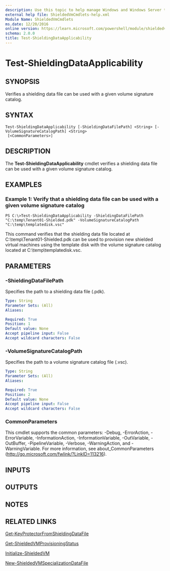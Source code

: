 ```yaml
---
description: Use this topic to help manage Windows and Windows Server technologies with Windows PowerShell.
external help file: ShieldedVmCmdlets-help.xml
Module Name: ShieldedVmCmdlets
ms.date: 12/20/2016
online version: https://learn.microsoft.com/powershell/module/shieldedvmcmdlets/test-shieldingdataapplicability?view=windowsserver2016-ps&wt.mc_id=ps-gethelp
schema: 2.0.0
title: Test-ShieldingDataApplicability
---
```


# Test-ShieldingDataApplicability

## SYNOPSIS
Verifies a shielding data file can be used with a given volume signature catalog.

## SYNTAX

```
Test-ShieldingDataApplicability [-ShieldingDataFilePath] <String> [-VolumeSignatureCatalogPath] <String>
 [<CommonParameters>]
```

## DESCRIPTION
The **Test-ShieldingDataApplicability** cmdlet verifies a shielding data file can be used with a given volume signature catalog.

## EXAMPLES

### Example 1: Verify that a shielding data file can be used with a given volume signature catalog
```
PS C:\>Test-ShieldingDataApplicability -ShieldingDataFilePath "C:\temp\Tenant01-Shielded.pdk" -VolumeSignatureCatalogPath "C:\temp\templatedisk.vsc"
```

This command verifies that the shielding data file located at C:\temp\Tenant01-Shielded.pdk can be used to provision new shielded virtual machines using the template disk with the volume signature catalog located at C:\temp\templatedisk.vsc.

## PARAMETERS

### -ShieldingDataFilePath
Specifies the path to a shielding data file (.pdk).

```yaml
Type: String
Parameter Sets: (All)
Aliases: 

Required: True
Position: 1
Default value: None
Accept pipeline input: False
Accept wildcard characters: False
```

### -VolumeSignatureCatalogPath
Specifies the path to a volume signature catalog file (.vsc).

```yaml
Type: String
Parameter Sets: (All)
Aliases: 

Required: True
Position: 2
Default value: None
Accept pipeline input: False
Accept wildcard characters: False
```

### CommonParameters
This cmdlet supports the common parameters: -Debug, -ErrorAction, -ErrorVariable, -InformationAction, -InformationVariable, -OutVariable, -OutBuffer, -PipelineVariable, -Verbose, -WarningAction, and -WarningVariable. For more information, see about_CommonParameters (http://go.microsoft.com/fwlink/?LinkID=113216).

## INPUTS

## OUTPUTS

## NOTES

## RELATED LINKS

[Get-KeyProtectorFromShieldingDataFile](./Get-KeyProtectorFromShieldingDataFile.md)

[Get-ShieldedVMProvisioningStatus](./Get-ShieldedVMProvisioningStatus.md)

[Initialize-ShieldedVM](./Initialize-ShieldedVM.md)

[New-ShieldedVMSpecializationDataFile](./New-ShieldedVMSpecializationDataFile.md)

